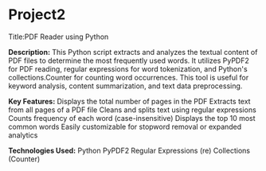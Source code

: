 # Project2
Title:PDF Reader using Python 

**Description:** This Python script extracts and analyzes the textual content of PDF files to determine the most frequently used words. It utilizes PyPDF2 for PDF reading, regular expressions for word tokenization, and Python's collections.Counter for counting word occurrences. This tool is useful for keyword analysis, content summarization, and text data preprocessing.

**Key Features:**
Displays the total number of pages in the PDF
Extracts text from all pages of a PDF file
Cleans and splits text using regular expressions
Counts frequency of each word (case-insensitive)
Displays the top 10 most common words
Easily customizable for stopword removal or expanded analytics


**Technologies Used:**
Python
PyPDF2
Regular Expressions (re)
Collections (Counter)

